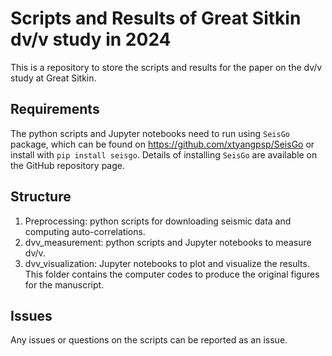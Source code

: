 # Scripts and Results of Great Sitkin dv/v study in 2024
This is a repository to store the scripts and results for the paper on the dv/v study at Great Sitkin.

## Requirements
The python scripts and Jupyter notebooks need to run using `SeisGo` package, which can be found on https://github.com/xtyangpsp/SeisGo or install with `pip install seisgo`. Details of installing `SeisGo` are available on the GitHub repository page. 

## Structure
1. Preprocessing: python scripts for downloading seismic data and computing auto-correlations.
2. dvv_measurement: python scripts and Jupyter notebooks to measure dv/v.
3. dvv_visualization: Jupyter notebooks to plot and visualize the results. This folder contains the computer codes to produce the original figures for the manuscript.

## Issues
Any issues or questions on the scripts can be reported as an issue.
